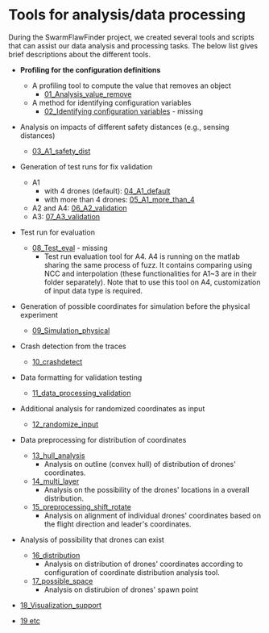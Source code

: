 # Tools for analysis/data processing

During the SwarmFlawFinder project, we created several tools and scripts that can assist our data analysis and processing tasks. The below list gives brief descriptions about the different tools.

- **Profiling for the configuration definitions**
  - A profiling tool to compute the value that removes an object
    - [01_Analysis_value_remove](https://github.com/adswarm/src/tree/main/Source_code_tools_used/02_tools/01_Analysis_value_remove)
  - A method for identifying configuration variables
    - [02_Identifying configuration variables](identifying_configuration_variables) - missing

- Analysis on impacts of different safety distances (e.g., sensing distances)
  - [03_A1_safety_dist](https://github.com/adswarm/src/tree/main/Source_code_tools_used/02_tools/03_alg_safety_dist)

- Generation of test runs for fix validation
  - A1
    - with 4 drones (default): [04_A1_default](https://github.com/adswarm/src/tree/main/Source_code_tools_used/02_tools/04_A1_default)
    - with more than 4 drones: [05_A1_more_than_4](https://github.com/adswarm/src/tree/main/Source_code_tools_used/02_tools/05_A1_more_than_4)
  - A2 and A4: [06_A2_validation](https://github.com/adswarm/src/tree/main/Source_code_tools_used/02_tools/06_A2_validation)
  - A3: [07_A3_validation](https://github.com/adswarm/src/tree/main/Source_code_tools_used/02_tools/07_A3_validation)

- Test run for evaluation
  - [08_Test_eval](Test_eval) - missing
    - Test run evaluation tool for A4. A4 is running on the matlab sharing the same process of fuzz.
      It contains comparing using NCC and interpolation (these functionalities for A1~3 are in their folder separately).
      Note that to use this tool on A4, customization of input data type is required.

- Generation of possible coordinates for simulation before the physical experiment
  - [09_Simulation_physical](https://github.com/adswarm/src/tree/main/Source_code_tools_used/02_tools/09_Simulation_physical)
- Crash detection from the traces
  - [10_crashdetect](https://github.com/adswarm/src/tree/main/Source_code_tools_used/02_tools/10_Crashdetect)
- Data formatting for validation testing
  - [11_data_processing_validation](https://github.com/adswarm/src/tree/main/Source_code_tools_used/02_tools/11_Data_processing)

- Additional analysis for randomized coordinates as input
  - [12_randomize_input](https://github.com/adswarm/src/tree/main/Source_code_tools_used/02_tools/12_Randomize_input)

- Data preprocessing for distribution of coordinates
  - [13_hull_analysis](https://github.com/adswarm/src/tree/main/Source_code_tools_used/02_tools/13_Hull_analysis)
    - Analysis on outline (convex hull) of distribution of drones' coordinates.
  - [14_multi_layer](https://github.com/adswarm/src/tree/main/Source_code_tools_used/02_tools/14_Multi_layer)
    - Analysis on the possibility of the drones' locations in a overall distribution.
  - [15_preprocessing_shift_rotate](https://github.com/adswarm/src/tree/main/Source_code_tools_used/02_tools/15_preprocessing_shift_rotate)
    - Analysis on alignment of individual drones' coordinates based on the flight direction and leader's coordinates.

- Analysis of possibility that drones can exist
  - [16_distribution](https://github.com/adswarm/src/tree/main/Source_code_tools_used/02_tools/16_Distribution)
    - Analysis on distribution of drones' coordinates according to configuration of coordinate distribution analysis tool.
  - [17_possible_space](https://github.com/adswarm/src/tree/main/Source_code_tools_used/02_tools/17_Possible_space)
    - Analysis on distirubion of drones' spawn point

- [18_Visualization_support](https://github.com/adswarm/src/tree/main/Source_code_tools_used/02_tools/18_Visualization_support)
- [19 etc](https://github.com/adswarm/src/tree/main/Source_code_tools_used/02_tools/19_etc.)
